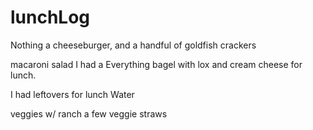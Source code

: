 # lunchLog
Nothing
a cheeseburger, and a handful of goldfish crackers

macaroni salad
I had a Everything bagel with lox and cream cheese for lunch.

I had leftovers for lunch
Water

veggies w/ ranch
a few veggie straws
